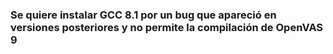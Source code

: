 ### Se quiere instalar GCC 8.1 por un bug que apareció en versiones posteriores y no permite la compilación de OpenVAS 9
